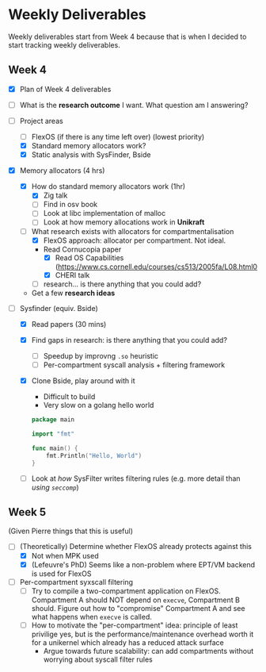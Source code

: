 # Weekly Deliverables

Weekly deliverables start from Week 4 because that is when I decided to start tracking weekly deliverables.

## Week 4
- [x] Plan of Week 4 deliverables
- [ ] What is the **research outcome** I want. What question am I answering?

- [ ] Project areas
    - [ ] FlexOS (if there is any time left over) (lowest priority)
    - [x] Standard memory allocators work?
    - [x] Static analysis with SysFinder, Bside

- [x] Memory allocators (4 hrs)
    - [x] How do standard memory allocators work (1hr)
        - [x] Zig talk
        - [ ] Find in osv book
        - [ ] Look at libc implementation of malloc
        - [ ] Look at how memory allocations work in **Unikraft**
    - [ ] What research exists with allocators for compartmentalisation
        - [x] FlexOS approach: allocator per compartment. Not ideal.
        - Read Cornucopia paper
            - [x] Read OS Capabilities (https://www.cs.cornell.edu/courses/cs513/2005fa/L08.html0
            - [x] CHERI talk 
        - [ ] research... is there anything that you could add?
    - Get a few **research ideas**

- [ ] Sysfinder (equiv. Bside)
    - [x] Read papers (30 mins)
    - [x] Find gaps in research: is there anything that you could add?
        - [ ] Speedup by improvng `.so` heuristic
        - [ ] Per-compartment syscall analysis + filtering framework
    - [x] Clone Bside, play around with it
        - Difficult to build
        -  Very slow on a golang hello world
        ```go
        package main

        import "fmt"

        func main() {
            fmt.Println("Hello, World")
        }
        ```
    - [ ] Look at _how_ SysFilter writes filtering rules (e.g. more detail than _using `seccomp`_)


## Week 5
(Given Pierre things that this is useful)
- [ ] (Theoretically) Determine whether FlexOS already protects against this
    - [x] Not when MPK used
    - [x] (Lefeuvre's PhD) Seems like a non-problem where EPT/VM backend is used for FlexOS
- [ ] Per-compartment syxscall filtering
    - [ ] Try to compile a two-compartment application on FlexOS. Compartment A should NOT depend on `execve`, Compartment B should. Figure out how to "compromise" Compartment A and see what happens when `execve` is called.
    - [ ] How to motivate the "per-compartment" idea: principle of least privilige yes, but is the performance/maintenance overhead worth it for a unikernel which already has a reduced attack surface
        - Argue towards future scalability: can add compartments without worrying about syscall filter rules
        
